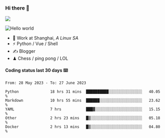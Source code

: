 ### Hi there 👋
![](https://komarev.com/ghpvc/?username=Xuhandsome)


<img src="https://github-readme-stats.vercel.app/api?username=XuHandsome&show_icons=true&theme=merko" alt="Hello world">

<br/>

- 🍻  Work at Shanghai, _A Linux SA_
- ⚡  Python / Vue / Shell
- ✍️  Blogger
- ♟  Chess / ping pong / LOL

#### Coding status last 30 days ⌨️

<!--START_SECTION:waka-->

```text
From: 28 May 2023 - To: 27 June 2023

Python              18 hrs 31 mins  ██████████░░░░░░░░░░░░░░░   40.05 %
Markdown            10 hrs 55 mins  ██████░░░░░░░░░░░░░░░░░░░   23.62 %
YAML                7 hrs           ███▓░░░░░░░░░░░░░░░░░░░░░   15.15 %
Other               2 hrs 23 mins   █▒░░░░░░░░░░░░░░░░░░░░░░░   05.18 %
Docker              2 hrs 13 mins   █▒░░░░░░░░░░░░░░░░░░░░░░░   04.80 %
```

<!--END_SECTION:waka-->
